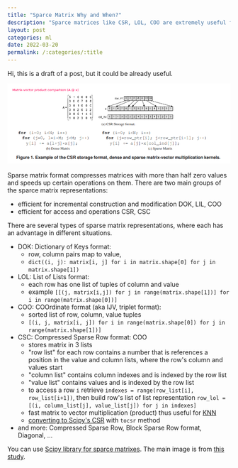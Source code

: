 ```yaml
---
title: "Sparce Matrix Why and When?"
description: "Sparce matrices like CSR, LOL, COO are extremely useful for matrices with more than half zero values"
layout: post
categories: ml
date: 2022-03-20
permalink: /:categories/:title
---
```


Hi, this is a draft of a post, but it could be already useful.

![Compressed Sparce Row sparse matrix format comparison with dense matrix multiplication](../images/sparce-matrix-csr.png)

Sparse matrix format compresses matrices with more than half zero values and speeds up certain operations on them.
There are two main groups of the sparce matrix representations: 
- efficient for incremental construction and modification DOK, LIL, COO
- efficient for access and operations CSR, CSC

There are several types of sparse matrix representations, where each has an advantage in different situations.
- DOK: Dictionary of Keys format:
  - row, column pairs map to value,
  - `dict((i, j): matrix[i, j] for i in matrix.shape[0] for j in matrix.shape[1])`
- LOL: List of Lists format:
  - each row has one list of tuples of column and value
  - example `[[(j, matrix[i,j]) for j in range(matrix.shape[1])] for i in range(matrix.shape[0])]`
- COO: COOrdinate format (aka IJV, triplet format):
  - sorted list of row, column, value tuples
  - `[(i, j, matrix[i, j]) for i in range(matrix.shape[0]) for j in range(matrix.shape[1])]`
- CSC: Compressed Sparse Row format: COO 
    - stores matrix in 3 lists
    - "row list" for each row contains a number that is references a position in the value and column lists, where the row's column and values start
    - "column list" contains column indexes and is indexed by the row list
    - "value list" contains values and is indexed by the row list
    - to access a row `i` retrieve `indexes = range(row_list[i], row_list[i+1])`, then build row's list of list representation `row_lol = [(i, column_list[j], value_list[j]) for j in indexes]`
    - fast matrix to vector multiplication (product) thus useful for [KNN](https://en.wikipedia.org/wiki/K-nearest_neighbors_algorithm)
    - [converting to Scipy's CSR](https://docs.scipy.org/doc/scipy/reference/generated/scipy.sparse.csr_matrix.html) with `tocsr` method
- and more: Compressed Sparse Row, Block Sparse Row format, Diagonal, ...

You can use [Scipy library for sparce matrixes](https://docs.scipy.org/doc/scipy/reference/sparse.html#usage-information).
The main image is from [this study](https://citeseerx.ist.psu.edu/viewdoc/download?doi=10.1.1.140.9761&rep=rep1&type=pdf).

